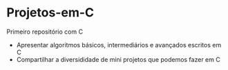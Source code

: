 # Projetos-em-C
Primeiro repositório com C
* Apresentar algoritmos básicos, intermediários e avançados escritos em C
* Compartilhar a diversididade de mini projetos que podemos fazer em C
